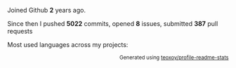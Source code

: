 Joined Github **2** years ago.

Since then I pushed **5022** commits, opened **8** issues, submitted **387** pull requests

Most used languages across my projects:


<p align="right"><sub>Generated using <a href="https://github.com/marketplace/actions/profile-readme-stats">teoxoy/profile-readme-stats</a></sub></p>

